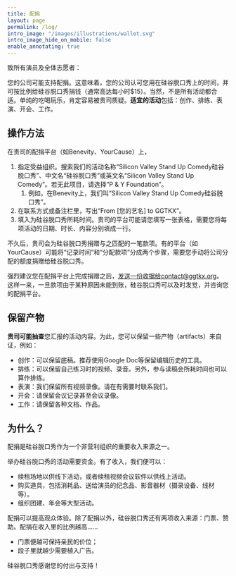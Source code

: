 ```yaml
---
title: 配捐
layout: page
permalink: /log/
intro_image: "/images/illustrations/wallet.svg"
intro_image_hide_on_mobile: false
enable_annotating: true
---
```


致所有演员及全体志愿者：

您的公司可能支持配捐。这意味着，您的公司认可您用在硅谷脱口秀上的时间，并可按比例给硅谷脱口秀捐钱（通常高达每小时$15）。当然，不是所有活动都合适。单纯的吃喝玩乐，肯定容易被贵司质疑。**适宜的活动**包括：创作、排练、表演、开会、工作。

## 操作方法

在贵司的配捐平台（如Benevity、YourCause）上，
1. 指定受益组织。搜索我们的活动名称“Silicon Valley Stand Up Comedy硅谷脱口秀”、中文名“硅谷脱口秀”或英文名“Silicon Valley Stand Up Comedy”。若无此项目，请选择“P & Y Foundation”。
   1. 例如，在Benevity上，我们叫“Silicon Valley Stand Up Comedy硅谷脱口秀”。
2. 在联系方式或备注栏里，写出“From [您的艺名] to GGTKX”。
3. 填入为硅谷脱口秀所耗时间。贵司的平台可能请您填写一张表格，需要您将每项活动的日期、时长、内容分别填成一行。

不久后，贵司会为硅谷脱口秀捐赠与之匹配的一笔款项。有的平台（如YourCause）可能将“记录时间”和“分配款项”分成两个步骤，需要您手动将公司分配的额度捐赠给硅谷脱口秀。

强烈建议您在配捐平台上完成捐赠之后，发送一份收据给contact@ggtkx.org。这样一来，一旦款项由于某种原因未能到账，硅谷脱口秀可以及时发觉，并咨询您的配捐平台。

## 保留产物

**贵司可能抽查**您汇报的活动内容。为此，您可以保留一些产物（artifacts）来自证，例如：
- 创作：可以保留底稿。推荐使用Google Doc等保留编辑历史的工具。
- 排练：可以保留自己练习时的视频、录音。另外，参与读稿会所耗时间也可以算作排练。
- 表演：我们保留所有视频录像。请在有需要时联系我们。
- 开会：请保留会议记录甚至会议录像。
- 工作：请保留各种文档、作品。

## 为什么？

配捐是硅谷脱口秀作为一个非营利组织的重要收入来源之一。

举办硅谷脱口秀的活动需要资金。有了收入，我们便可以：
- 续租场地以供线下活动，或者续租视频会议软件以供线上活动。
- 购买道具，包括消耗品、送给演员的纪念品、影音器材（摄录设备、线材等）。
- 组织团建、年会等大型活动。

配捐可以提高观众体验。除了配捐以外，硅谷脱口秀还有两项收入来源：门票、赞助。配捐在收入里的比例越高……
- 门票便越可保持亲民的价位；
- 段子里就越少需要植入广告。

硅谷脱口秀感谢您的付出与支持！
